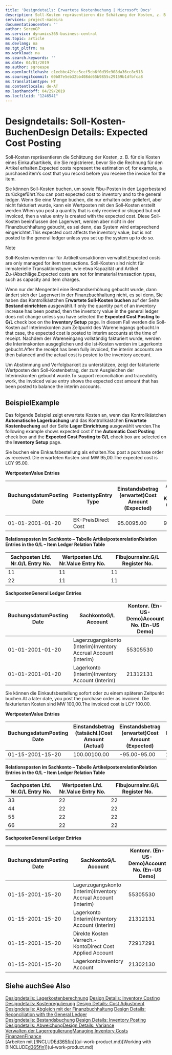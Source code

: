 ```yaml
---
title: 'Designdetails: Erwartete Kostenbuchung | Microsoft Docs'
description: Soll-Kosten repräsentieren die Schätzung der Kosten, z. B. für die Kosten eines Einkaufsartikels, die Sie registrieren, bevor Sie die Rechnung für den Artikel erhalten.
services: project-madeira
documentationcenter: ''
author: SorenGP
ms.service: dynamics365-business-central
ms.topic: article
ms.devlang: na
ms.tgt_pltfrm: na
ms.workload: na
ms.search.keywords: ''
ms.date: 04/01/2019
ms.author: sgroespe
ms.openlocfilehash: c1ecbbc42fcc5ccf5cb6f0d39c908da36cc8c918
ms.sourcegitcommit: 60b87e5eb32bb408dd65b9855c29159b1dfbfca8
ms.translationtype: HT
ms.contentlocale: de-AT
ms.lasthandoff: 04/29/2019
ms.locfileid: "1246541"
---
```

# <a name="design-details-expected-cost-posting"></a><span data-ttu-id="6f7f3-103">Designdetails: Soll-Kosten-Buchen</span><span class="sxs-lookup"><span data-stu-id="6f7f3-103">Design Details: Expected Cost Posting</span></span>
<span data-ttu-id="6f7f3-104">Soll-Kosten repräsentieren die Schätzung der Kosten, z. B. für die Kosten eines Einkaufsartikels, die Sie registrieren, bevor Sie die Rechnung für den Artikel erhalten.</span><span class="sxs-lookup"><span data-stu-id="6f7f3-104">Expected costs represent the estimation of, for example, a purchased item’s cost that you record before you receive the invoice for the item.</span></span>  

 <span data-ttu-id="6f7f3-105">Sie können Soll-Kosten buchen, um sowie Fibu-Posten in den Lagerbestand zurückgeführt.</span><span class="sxs-lookup"><span data-stu-id="6f7f3-105">You can post expected cost to inventory and to the general ledger.</span></span> <span data-ttu-id="6f7f3-106">Wenn Sie eine Menge buchen, die nur erhalten oder geliefert, aber nicht fakturiert wurde, kann ein Wertposten mit den Soll-Kosten erstellt werden.</span><span class="sxs-lookup"><span data-stu-id="6f7f3-106">When you post a quantity that is only received or shipped but not invoiced, then a value entry is created with the expected cost.</span></span> <span data-ttu-id="6f7f3-107">Diese Soll-Kosten beeinflussen den Lagerwert, werden aber nicht in der Finanzbuchhaltung gebucht, es sei denn, das System wird entsprechend eingerichtet.</span><span class="sxs-lookup"><span data-stu-id="6f7f3-107">This expected cost affects the inventory value, but is not posted to the general ledger unless you set up the system up to do so.</span></span>  

> [!NOTE]  
>  <span data-ttu-id="6f7f3-108">Soll-Kosten werden nur für Artikeltransaktionen verwaltet.</span><span class="sxs-lookup"><span data-stu-id="6f7f3-108">Expected costs are only managed for item transactions.</span></span> <span data-ttu-id="6f7f3-109">Soll-Kosten sind nicht für immaterielle Transaktionstypen, wie etwa Kapazität und Artikel Zu-/Abschläge.</span><span class="sxs-lookup"><span data-stu-id="6f7f3-109">Expected costs are not for immaterial transaction types, such as capacity and item charges.</span></span>  

 <span data-ttu-id="6f7f3-110">Wenn nur der Mengenteil eine Bestandserhöhung gebucht wurde, dann ändert sich der Lagerwert in der Finanzbuchhaltung nicht, es sei denn, Sie haben das Kontrollkästchen E**rwartete Soll-Kosten buchen** auf der Seite **Bestand einrichten** ausgewählt.</span><span class="sxs-lookup"><span data-stu-id="6f7f3-110">If only the quantity part of an inventory increase has been posted, then the inventory value in the general ledger does not change unless you have selected the **Expected Cost Posting to G/L** check box on the **Inventory Setup** page.</span></span> <span data-ttu-id="6f7f3-111">In diesem Fall werden die Soll-Kosten auf Interimskonten zum Zeitpunkt des Wareneingangs gebucht.</span><span class="sxs-lookup"><span data-stu-id="6f7f3-111">In that case, the expected cost is posted to interim accounts at the time of receipt.</span></span> <span data-ttu-id="6f7f3-112">Nachdem der Wareneingang vollständig fakturiert wurde, werden die Interimskonten ausgeglichen und die Ist-Kosten werden im Lagerkonto gebucht.</span><span class="sxs-lookup"><span data-stu-id="6f7f3-112">After the receipt has been fully invoiced, the interim accounts are then balanced and the actual cost is posted to the inventory account.</span></span>  

 <span data-ttu-id="6f7f3-113">Um Abstimmung und Verfolgbarkeit zu unterstützen, zeigt der fakturierte Wertposten den Soll-Kostenbetrag, der zum Ausgleichen der Interimskonten gebucht wurde.</span><span class="sxs-lookup"><span data-stu-id="6f7f3-113">To support reconciliation and traceability work, the invoiced value entry shows the expected cost amount that has been posted to balance the interim accounts.</span></span>  

## <a name="example"></a><span data-ttu-id="6f7f3-114">Beispiel</span><span class="sxs-lookup"><span data-stu-id="6f7f3-114">Example</span></span>  
 <span data-ttu-id="6f7f3-115">Das folgende Beispiel zeigt erwartete Kosten an, wenn das Kontrollkästchen **Automatische Lagerbuchung** und das Kontrollkästchen **Erwartete Kostenbuchung** auf der Seite **Lager Einrichtung** ausgewählt werden.</span><span class="sxs-lookup"><span data-stu-id="6f7f3-115">The following example shows expected cost if the **Automatic Cost Posting** check box and the **Expected Cost Posting to G/L** check box are selected on the **Inventory Setup** page.</span></span>  

 <span data-ttu-id="6f7f3-116">Sie buchen eine Einkaufsbestellung als erhalten.</span><span class="sxs-lookup"><span data-stu-id="6f7f3-116">You post a purchase order as received.</span></span> <span data-ttu-id="6f7f3-117">Die erwarteten Kosten sind MW 95,00.</span><span class="sxs-lookup"><span data-stu-id="6f7f3-117">The expected cost is LCY 95.00.</span></span>  

 <span data-ttu-id="6f7f3-118">**Wertposten**</span><span class="sxs-lookup"><span data-stu-id="6f7f3-118">**Value Entries**</span></span>  

|<span data-ttu-id="6f7f3-119">Buchungsdatum</span><span class="sxs-lookup"><span data-stu-id="6f7f3-119">Posting Date</span></span>|<span data-ttu-id="6f7f3-120">Postentyp</span><span class="sxs-lookup"><span data-stu-id="6f7f3-120">Entry Type</span></span>|<span data-ttu-id="6f7f3-121">Einstandsbetrag (erwartet)</span><span class="sxs-lookup"><span data-stu-id="6f7f3-121">Cost Amount (Expected)</span></span>|<span data-ttu-id="6f7f3-122">Auf Sachkonto geb. Soll-Kosten</span><span class="sxs-lookup"><span data-stu-id="6f7f3-122">Expected Cost Posted to G/L</span></span>|<span data-ttu-id="6f7f3-123">Soll-Kosten</span><span class="sxs-lookup"><span data-stu-id="6f7f3-123">Expected Cost</span></span>|<span data-ttu-id="6f7f3-124">Artikelposten Lfd. Nr.</span><span class="sxs-lookup"><span data-stu-id="6f7f3-124">Item Ledger Entry No.</span></span>|<span data-ttu-id="6f7f3-125">Lfd. Nr.</span><span class="sxs-lookup"><span data-stu-id="6f7f3-125">Entry No.</span></span>|  
|------------------|----------------|------------------------------|----------------------------------|-------------------|---------------------------|---------------|  
|<span data-ttu-id="6f7f3-126">01-01-20</span><span class="sxs-lookup"><span data-stu-id="6f7f3-126">01-01-20</span></span>|<span data-ttu-id="6f7f3-127">EK-Preis</span><span class="sxs-lookup"><span data-stu-id="6f7f3-127">Direct Cost</span></span>|<span data-ttu-id="6f7f3-128">95.00</span><span class="sxs-lookup"><span data-stu-id="6f7f3-128">95.00</span></span>|<span data-ttu-id="6f7f3-129">95.00</span><span class="sxs-lookup"><span data-stu-id="6f7f3-129">95.00</span></span>|<span data-ttu-id="6f7f3-130">Ja</span><span class="sxs-lookup"><span data-stu-id="6f7f3-130">Yes</span></span>|<span data-ttu-id="6f7f3-131">1</span><span class="sxs-lookup"><span data-stu-id="6f7f3-131">1</span></span>|<span data-ttu-id="6f7f3-132">1</span><span class="sxs-lookup"><span data-stu-id="6f7f3-132">1</span></span>|  

 <span data-ttu-id="6f7f3-133">**Relationsposten im Sachkonto – Tabelle Artikelpostenrelation**</span><span class="sxs-lookup"><span data-stu-id="6f7f3-133">**Relation Entries in the G/L – Item Ledger Relation Table**</span></span>  

|<span data-ttu-id="6f7f3-134">Sachposten Lfd. Nr.</span><span class="sxs-lookup"><span data-stu-id="6f7f3-134">G/L Entry No.</span></span>|<span data-ttu-id="6f7f3-135">Wertposten Lfd. Nr.</span><span class="sxs-lookup"><span data-stu-id="6f7f3-135">Value Entry No.</span></span>|<span data-ttu-id="6f7f3-136">Fibujournalnr.</span><span class="sxs-lookup"><span data-stu-id="6f7f3-136">G/L Register No.</span></span>|  
|--------------------|---------------------|-----------------------|  
|<span data-ttu-id="6f7f3-137">1</span><span class="sxs-lookup"><span data-stu-id="6f7f3-137">1</span></span>|<span data-ttu-id="6f7f3-138">1</span><span class="sxs-lookup"><span data-stu-id="6f7f3-138">1</span></span>|<span data-ttu-id="6f7f3-139">1</span><span class="sxs-lookup"><span data-stu-id="6f7f3-139">1</span></span>|  
|<span data-ttu-id="6f7f3-140">2</span><span class="sxs-lookup"><span data-stu-id="6f7f3-140">2</span></span>|<span data-ttu-id="6f7f3-141">1</span><span class="sxs-lookup"><span data-stu-id="6f7f3-141">1</span></span>|<span data-ttu-id="6f7f3-142">1</span><span class="sxs-lookup"><span data-stu-id="6f7f3-142">1</span></span>|  

 <span data-ttu-id="6f7f3-143">**Sachposten**</span><span class="sxs-lookup"><span data-stu-id="6f7f3-143">**General Ledger Entries**</span></span>  

|<span data-ttu-id="6f7f3-144">Buchungsdatum</span><span class="sxs-lookup"><span data-stu-id="6f7f3-144">Posting Date</span></span>|<span data-ttu-id="6f7f3-145">Sachkonto</span><span class="sxs-lookup"><span data-stu-id="6f7f3-145">G/L Account</span></span>|<span data-ttu-id="6f7f3-146">Kontonr. (En-US-Demo)</span><span class="sxs-lookup"><span data-stu-id="6f7f3-146">Account No. (En-US Demo)</span></span>|<span data-ttu-id="6f7f3-147">Betrag</span><span class="sxs-lookup"><span data-stu-id="6f7f3-147">Amount</span></span>|<span data-ttu-id="6f7f3-148">Lfd. Nr.</span><span class="sxs-lookup"><span data-stu-id="6f7f3-148">Entry No.</span></span>|  
|------------------|------------------|---------------------------------|------------|---------------|  
|<span data-ttu-id="6f7f3-149">01-01-20</span><span class="sxs-lookup"><span data-stu-id="6f7f3-149">01-01-20</span></span>|<span data-ttu-id="6f7f3-150">Lagerzugangskonto (Interim)</span><span class="sxs-lookup"><span data-stu-id="6f7f3-150">Inventory Accrual Account (Interim)</span></span>|<span data-ttu-id="6f7f3-151">5530</span><span class="sxs-lookup"><span data-stu-id="6f7f3-151">5530</span></span>|<span data-ttu-id="6f7f3-152">-95.00</span><span class="sxs-lookup"><span data-stu-id="6f7f3-152">-95.00</span></span>|<span data-ttu-id="6f7f3-153">2</span><span class="sxs-lookup"><span data-stu-id="6f7f3-153">2</span></span>|  
|<span data-ttu-id="6f7f3-154">01-01-20</span><span class="sxs-lookup"><span data-stu-id="6f7f3-154">01-01-20</span></span>|<span data-ttu-id="6f7f3-155">Lagerkonto (Interim)</span><span class="sxs-lookup"><span data-stu-id="6f7f3-155">Inventory Account (Interim)</span></span>|<span data-ttu-id="6f7f3-156">2131</span><span class="sxs-lookup"><span data-stu-id="6f7f3-156">2131</span></span>|<span data-ttu-id="6f7f3-157">95.00</span><span class="sxs-lookup"><span data-stu-id="6f7f3-157">95.00</span></span>|<span data-ttu-id="6f7f3-158">1</span><span class="sxs-lookup"><span data-stu-id="6f7f3-158">1</span></span>|  

 <span data-ttu-id="6f7f3-159">Sie können die Einkaufsbestellung sofort oder zu einem späteren Zeitpunkt buchen.</span><span class="sxs-lookup"><span data-stu-id="6f7f3-159">At a later date, you post the purchase order as invoiced.</span></span> <span data-ttu-id="6f7f3-160">Die fakturierten Kosten sind MW 100,00.</span><span class="sxs-lookup"><span data-stu-id="6f7f3-160">The invoiced cost is LCY 100.00.</span></span>  

 <span data-ttu-id="6f7f3-161">**Wertposten**</span><span class="sxs-lookup"><span data-stu-id="6f7f3-161">**Value Entries**</span></span>  

|<span data-ttu-id="6f7f3-162">Buchungsdatum</span><span class="sxs-lookup"><span data-stu-id="6f7f3-162">Posting Date</span></span>|<span data-ttu-id="6f7f3-163">Einstandsbetrag (tatsächl.)</span><span class="sxs-lookup"><span data-stu-id="6f7f3-163">Cost Amount (Actual)</span></span>|<span data-ttu-id="6f7f3-164">Einstandsbetrag (erwartet)</span><span class="sxs-lookup"><span data-stu-id="6f7f3-164">Cost Amount (Expected)</span></span>|<span data-ttu-id="6f7f3-165">Gebuchte Lagerregulierung an G/L</span><span class="sxs-lookup"><span data-stu-id="6f7f3-165">Cost Posted to G/L</span></span>|<span data-ttu-id="6f7f3-166">Soll-Kosten</span><span class="sxs-lookup"><span data-stu-id="6f7f3-166">Expected Cost</span></span>|<span data-ttu-id="6f7f3-167">Artikelposten Lfd. Nr.</span><span class="sxs-lookup"><span data-stu-id="6f7f3-167">Item Ledger Entry No.</span></span>|<span data-ttu-id="6f7f3-168">Lfd. Nr.</span><span class="sxs-lookup"><span data-stu-id="6f7f3-168">Entry No.</span></span>|  
|------------------|----------------------------|------------------------------|-------------------------|-------------------|---------------------------|---------------|  
|<span data-ttu-id="6f7f3-169">01-15-20</span><span class="sxs-lookup"><span data-stu-id="6f7f3-169">01-15-20</span></span>|<span data-ttu-id="6f7f3-170">100.00</span><span class="sxs-lookup"><span data-stu-id="6f7f3-170">100.00</span></span>|<span data-ttu-id="6f7f3-171">-95.00</span><span class="sxs-lookup"><span data-stu-id="6f7f3-171">-95.00</span></span>|<span data-ttu-id="6f7f3-172">100.00</span><span class="sxs-lookup"><span data-stu-id="6f7f3-172">100.00</span></span>|<span data-ttu-id="6f7f3-173">Nein</span><span class="sxs-lookup"><span data-stu-id="6f7f3-173">No</span></span>|<span data-ttu-id="6f7f3-174">1</span><span class="sxs-lookup"><span data-stu-id="6f7f3-174">1</span></span>|<span data-ttu-id="6f7f3-175">2</span><span class="sxs-lookup"><span data-stu-id="6f7f3-175">2</span></span>|  

 <span data-ttu-id="6f7f3-176">**Relationsposten im Sachkonto – Tabelle Artikelpostenrelation**</span><span class="sxs-lookup"><span data-stu-id="6f7f3-176">**Relation Entries in the G/L – Item Ledger Relation Table**</span></span>  

|<span data-ttu-id="6f7f3-177">Sachposten Lfd. Nr.</span><span class="sxs-lookup"><span data-stu-id="6f7f3-177">G/L Entry No.</span></span>|<span data-ttu-id="6f7f3-178">Wertposten Lfd. Nr.</span><span class="sxs-lookup"><span data-stu-id="6f7f3-178">Value Entry No.</span></span>|<span data-ttu-id="6f7f3-179">Fibujournalnr.</span><span class="sxs-lookup"><span data-stu-id="6f7f3-179">G/L Register No.</span></span>|  
|--------------------|---------------------|-----------------------|  
|<span data-ttu-id="6f7f3-180">3</span><span class="sxs-lookup"><span data-stu-id="6f7f3-180">3</span></span>|<span data-ttu-id="6f7f3-181">2</span><span class="sxs-lookup"><span data-stu-id="6f7f3-181">2</span></span>|<span data-ttu-id="6f7f3-182">2</span><span class="sxs-lookup"><span data-stu-id="6f7f3-182">2</span></span>|  
|<span data-ttu-id="6f7f3-183">4</span><span class="sxs-lookup"><span data-stu-id="6f7f3-183">4</span></span>|<span data-ttu-id="6f7f3-184">2</span><span class="sxs-lookup"><span data-stu-id="6f7f3-184">2</span></span>|<span data-ttu-id="6f7f3-185">2</span><span class="sxs-lookup"><span data-stu-id="6f7f3-185">2</span></span>|  
|<span data-ttu-id="6f7f3-186">5</span><span class="sxs-lookup"><span data-stu-id="6f7f3-186">5</span></span>|<span data-ttu-id="6f7f3-187">2</span><span class="sxs-lookup"><span data-stu-id="6f7f3-187">2</span></span>|<span data-ttu-id="6f7f3-188">2</span><span class="sxs-lookup"><span data-stu-id="6f7f3-188">2</span></span>|  
|<span data-ttu-id="6f7f3-189">6</span><span class="sxs-lookup"><span data-stu-id="6f7f3-189">6</span></span>|<span data-ttu-id="6f7f3-190">2</span><span class="sxs-lookup"><span data-stu-id="6f7f3-190">2</span></span>|<span data-ttu-id="6f7f3-191">2</span><span class="sxs-lookup"><span data-stu-id="6f7f3-191">2</span></span>|  

 <span data-ttu-id="6f7f3-192">**Sachposten**</span><span class="sxs-lookup"><span data-stu-id="6f7f3-192">**General Ledger Entries**</span></span>  

|<span data-ttu-id="6f7f3-193">Buchungsdatum</span><span class="sxs-lookup"><span data-stu-id="6f7f3-193">Posting Date</span></span>|<span data-ttu-id="6f7f3-194">Sachkonto</span><span class="sxs-lookup"><span data-stu-id="6f7f3-194">G/L Account</span></span>|<span data-ttu-id="6f7f3-195">Kontonr. (En-US-Demo)</span><span class="sxs-lookup"><span data-stu-id="6f7f3-195">Account No. (En-US Demo)</span></span>|<span data-ttu-id="6f7f3-196">Betrag</span><span class="sxs-lookup"><span data-stu-id="6f7f3-196">Amount</span></span>|<span data-ttu-id="6f7f3-197">Lfd. Nr.</span><span class="sxs-lookup"><span data-stu-id="6f7f3-197">Entry No.</span></span>|  
|------------------|------------------|---------------------------------|------------|---------------|  
|<span data-ttu-id="6f7f3-198">01-15-20</span><span class="sxs-lookup"><span data-stu-id="6f7f3-198">01-15-20</span></span>|<span data-ttu-id="6f7f3-199">Lagerzugangskonto (Interim)</span><span class="sxs-lookup"><span data-stu-id="6f7f3-199">Inventory Accrual Account (Interim)</span></span>|<span data-ttu-id="6f7f3-200">5530</span><span class="sxs-lookup"><span data-stu-id="6f7f3-200">5530</span></span>|<span data-ttu-id="6f7f3-201">95.00</span><span class="sxs-lookup"><span data-stu-id="6f7f3-201">95.00</span></span>|<span data-ttu-id="6f7f3-202">4</span><span class="sxs-lookup"><span data-stu-id="6f7f3-202">4</span></span>|  
|<span data-ttu-id="6f7f3-203">01-15-20</span><span class="sxs-lookup"><span data-stu-id="6f7f3-203">01-15-20</span></span>|<span data-ttu-id="6f7f3-204">Lagerkonto (Interim)</span><span class="sxs-lookup"><span data-stu-id="6f7f3-204">Inventory Account (Interim)</span></span>|<span data-ttu-id="6f7f3-205">2131</span><span class="sxs-lookup"><span data-stu-id="6f7f3-205">2131</span></span>|<span data-ttu-id="6f7f3-206">-95.00</span><span class="sxs-lookup"><span data-stu-id="6f7f3-206">-95.00</span></span>|<span data-ttu-id="6f7f3-207">3</span><span class="sxs-lookup"><span data-stu-id="6f7f3-207">3</span></span>|  
|<span data-ttu-id="6f7f3-208">01-15-20</span><span class="sxs-lookup"><span data-stu-id="6f7f3-208">01-15-20</span></span>|<span data-ttu-id="6f7f3-209">Direkte Kosten Verrech.-Konto</span><span class="sxs-lookup"><span data-stu-id="6f7f3-209">Direct Cost Applied Account</span></span>|<span data-ttu-id="6f7f3-210">7291</span><span class="sxs-lookup"><span data-stu-id="6f7f3-210">7291</span></span>|<span data-ttu-id="6f7f3-211">-100</span><span class="sxs-lookup"><span data-stu-id="6f7f3-211">-100</span></span>|<span data-ttu-id="6f7f3-212">6</span><span class="sxs-lookup"><span data-stu-id="6f7f3-212">6</span></span>|  
|<span data-ttu-id="6f7f3-213">01-15-20</span><span class="sxs-lookup"><span data-stu-id="6f7f3-213">01-15-20</span></span>|<span data-ttu-id="6f7f3-214">Lagerkonto</span><span class="sxs-lookup"><span data-stu-id="6f7f3-214">Inventory Account</span></span>|<span data-ttu-id="6f7f3-215">2130</span><span class="sxs-lookup"><span data-stu-id="6f7f3-215">2130</span></span>|<span data-ttu-id="6f7f3-216">100</span><span class="sxs-lookup"><span data-stu-id="6f7f3-216">100</span></span>|<span data-ttu-id="6f7f3-217">5</span><span class="sxs-lookup"><span data-stu-id="6f7f3-217">5</span></span>|  

## <a name="see-also"></a><span data-ttu-id="6f7f3-218">Siehe auch</span><span class="sxs-lookup"><span data-stu-id="6f7f3-218">See Also</span></span>
 <span data-ttu-id="6f7f3-219">[Designdetails: Lagerkostenberechnung](design-details-inventory-costing.md) </span><span class="sxs-lookup"><span data-stu-id="6f7f3-219">[Design Details: Inventory Costing](design-details-inventory-costing.md) </span></span>  
 <span data-ttu-id="6f7f3-220">[Designdetails: Kostenregulierung](design-details-cost-adjustment.md) </span><span class="sxs-lookup"><span data-stu-id="6f7f3-220">[Design Details: Cost Adjustment](design-details-cost-adjustment.md) </span></span>  
 <span data-ttu-id="6f7f3-221">[Designdetails: Abgleich mit der Finanzbuchhaltung](design-details-reconciliation-with-the-general-ledger.md) </span><span class="sxs-lookup"><span data-stu-id="6f7f3-221">[Design Details: Reconciliation with the General Ledger](design-details-reconciliation-with-the-general-ledger.md) </span></span>  
 <span data-ttu-id="6f7f3-222">[Designdetails: Bestandsbuchung](design-details-inventory-posting.md) </span><span class="sxs-lookup"><span data-stu-id="6f7f3-222">[Design Details: Inventory Posting](design-details-inventory-posting.md) </span></span>  
 [<span data-ttu-id="6f7f3-223">Designdetails: Abweichung</span><span class="sxs-lookup"><span data-stu-id="6f7f3-223">Design Details: Variance</span></span>](design-details-variance.md)  
 [<span data-ttu-id="6f7f3-224">Verwalten der Lagerregulierung</span><span class="sxs-lookup"><span data-stu-id="6f7f3-224">Managing Inventory Costs</span></span>](finance-manage-inventory-costs.md)  
 [<span data-ttu-id="6f7f3-225">Finanzen</span><span class="sxs-lookup"><span data-stu-id="6f7f3-225">Finance</span></span>](finance.md)  
 <span data-ttu-id="6f7f3-226">[Arbeiten mit [!INCLUDE[d365fin](includes/d365fin_md.md)]](ui-work-product.md)</span><span class="sxs-lookup"><span data-stu-id="6f7f3-226">[Working with [!INCLUDE[d365fin](includes/d365fin_md.md)]](ui-work-product.md)</span></span>
